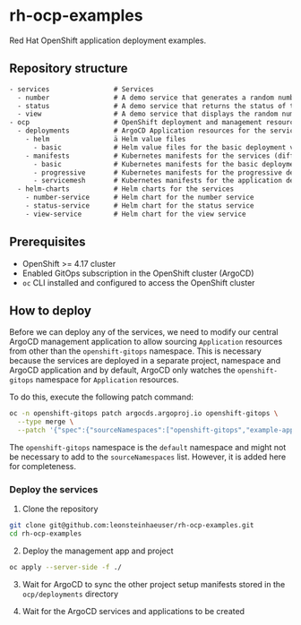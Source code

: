 # rh-ocp-examples

Red Hat OpenShift application deployment examples.

## Repository structure

```txt
- services                # Services
  - number                # A demo service that generates a random number (Go code)
  - status                # A demo service that returns the status of the upstream service (Go code)
  - view                  # A demo service that displays the random number (Go code)
- ocp                     # OpenShift deployment and management resources
  - deployments           # ArgoCD Application resources for the services
    - helm                ä Helm value files
      - basic             # Helm value files for the basic deployment via Helm chart
    - manifests           # Kubernetes manifests for the services (different deployment strategies)
      - basic             # Kubernetes manifests for the basic deployment
      - progressive       # Kubernetes manifests for the progressive deployment
      - servicemesh       # Kubernetes manifests for the application deployment based on the istio service mesh
  - helm-charts           # Helm charts for the services
    - number-service      # Helm chart for the number service
    - status-service      # Helm chart for the status service
    - view-service        # Helm chart for the view service
```

## Prerequisites

- OpenShift >= 4.17 cluster
- Enabled GitOps subscription in the OpenShift cluster (ArgoCD)
- `oc` CLI installed and configured to access the OpenShift cluster

## How to deploy

Before we can deploy any of the services, we need to modify our central ArgoCD management application to allow sourcing `Application` resources from other than the `openshift-gitops` namespace. This is necessary because the services are deployed in a separate project, namespace and ArgoCD application and by default, ArgoCD only watches the `openshift-gitops` namespace for `Application` resources.

To do this, execute the following patch command:

```bash
oc -n openshift-gitops patch argocds.argoproj.io openshift-gitops \
  --type merge \
  --patch '{"spec":{"sourceNamespaces":["openshift-gitops","example-application-basic","example-application-basic-servicemesh","example-application-progressive","example-application-helm-basic","example-application-helm-progressive"]}}'
```

The `openshift-gitops` namespace is the `default` namespace and might not be necessary to add to the `sourceNamespaces` list. However, it is added here for completeness.

### Deploy the services

1. Clone the repository

```bash
git clone git@github.com:leonsteinhaeuser/rh-ocp-examples.git
cd rh-ocp-examples
```

2. Deploy the management app and project

```bash
oc apply --server-side -f ./
```

3. Wait for ArgoCD to sync the other project setup manifests stored in the `ocp/deployments` directory

4. Wait for the ArgoCD services and applications to be created
